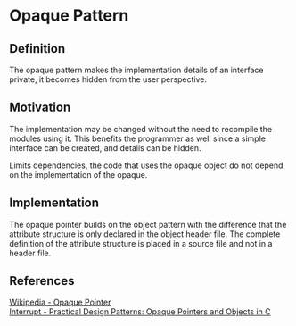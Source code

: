 # Opaque Pattern

## Definition

The opaque pattern makes the implementation details of an interface private, it becomes hidden from the user perspective.

## Motivation

The implementation may be changed without the need to recompile the modules using it. This benefits the programmer as well since a simple interface can be created, and details can be hidden.

Limits dependencies, the code that uses the opaque object do not depend on the implementation of the opaque.

## Implementation

The opaque pointer builds on the object pattern with the difference that the attribute structure is only declared in the object header file. The complete definition of the attribute structure is placed in a source file and not in a header file.

## References

[Wikipedia - Opaque Pointer](https://en.wikipedia.org/wiki/Opaque_pointer)  
[Interrupt - Practical Design Patterns: Opaque Pointers and Objects in C](https://interrupt.memfault.com/blog/opaque-pointers#practical-design-patterns-opaque-pointers-and-objects-in-c)  
